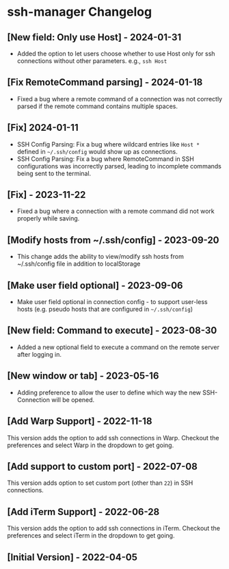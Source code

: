 # ssh-manager Changelog

## [New field: Only use Host] - 2024-01-31

- Added the option to let users choose whether to use Host only for ssh connections without other parameters. e.g., `ssh Host`

## [Fix RemoteCommand parsing] - 2024-01-18

- Fixed a bug where a remote command of a connection was not correctly parsed if the remote command contains multiple spaces.

## [Fix] 2024-01-11

- SSH Config Parsing: Fix a bug where wildcard entries like `Host *` defined in `~/.ssh/config` would show up as connections.
- SSH Config Parsing: Fix a bug where RemoteCommand in SSH configurations was incorrectly parsed, leading to incomplete commands being sent to the terminal.

## [Fix] - 2023-11-22

- Fixed a bug where a connection with a remote command did not work properly while saving.

## [Modify hosts from  ~/.ssh/config] - 2023-09-20

- This change adds the ability to view/modify ssh hosts from ~/.ssh/config file in addition to localStorage

## [Make user field optional] - 2023-09-06

- Make user field optional in connection config - to support user-less hosts (e.g. pseudo hosts that are configured in `~/.ssh/config`)

## [New field: Command to execute] - 2023-08-30

- Added a new optional field to execute a command on the remote server after logging in.

## [New window or tab] - 2023-05-16

- Adding preference to allow the user to define which way the new SSH-Connection will be opened.

## [Add Warp Support] - 2022-11-18

This version adds the option to add ssh connections in Warp.
Checkout the preferences and select Warp in the dropdown to get going.

## [Add support to custom port] - 2022-07-08

This version adds option to set custom port (other than `22`) in SSH connections.

## [Add iTerm Support] - 2022-06-28

This version adds the option to add ssh connections in iTerm.
Checkout the preferences and select iTerm in the dropdown to get going.

## [Initial Version] - 2022-04-05
